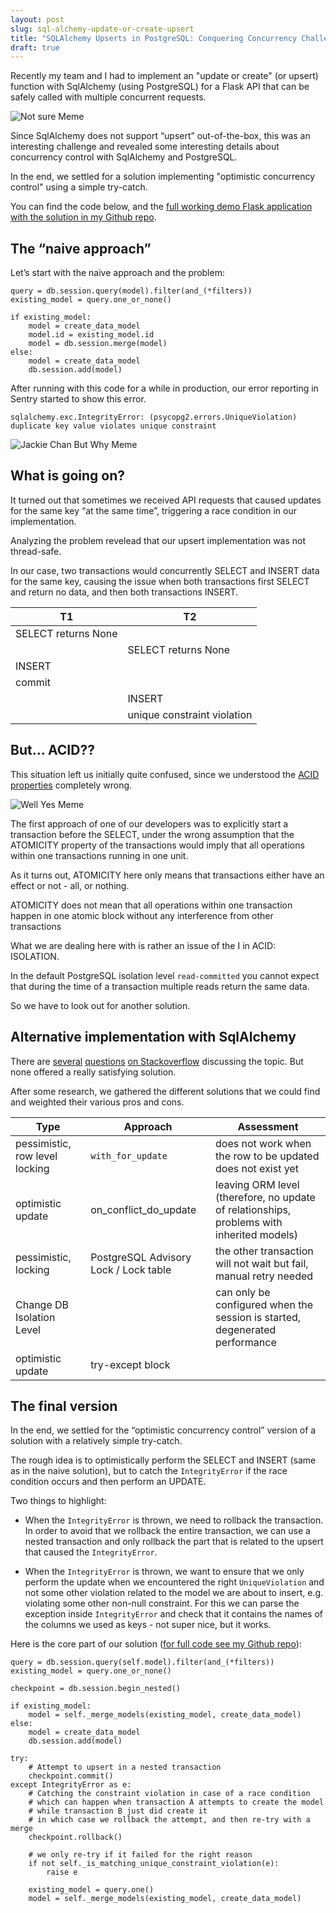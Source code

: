 ```yaml
---
layout: post
slug: sql-alchemy-update-or-create-upsert
title: "SQLAlchemy Upserts in PostgreSQL: Conquering Concurrency Challenges for Your Flask API"
draft: true
---
```



Recently my team and I had to implement an "update or create" (or upsert) function with SqlAlchemy (using PostgreSQL) for a Flask API that can be safely called with multiple concurrent requests.

![Not sure Meme](/assets/images/update-or-insert.jpg)

Since SqlAlchemy does not support “upsert” out-of-the-box, this was an interesting challenge and revealed some interesting details about concurrency control with SqlAlchemy and PostgreSQL.

In the end, we settled for a solution implementing "optimistic concurrency control" using a simple try-catch.

You can find the code below, and the [full working demo Flask application with the solution in my Github repo](https://github.com/githubjakob/flask-sqlalchemy-upsert).

## The “naive approach”

Let’s start with the naive approach and the problem:

```
query = db.session.query(model).filter(and_(*filters))
existing_model = query.one_or_none()

if existing_model:
    model = create_data_model
    model.id = existing_model.id
    model = db.session.merge(model)
else:
    model = create_data_model
    db.session.add(model)
```

After running with this code for a while in production, our error reporting in Sentry started to show this error.

```
sqlalchemy.exc.IntegrityError: (psycopg2.errors.UniqueViolation) duplicate key value violates unique constraint
```

![Jackie Chan But Why Meme](/assets/images/jackie-chan-meme.gif)

## What is going on?

It turned out that sometimes we received API requests that caused updates for the same key “at the same time”, triggering a race condition in our implementation.

Analyzing the problem revelead that our upsert implementation was not thread-safe. 

In our case, two transactions would concurrently SELECT and INSERT data for the same key, causing the issue when both transactions first SELECT and return no data, and then both transactions INSERT.


| T1                  | T2                           |
|---------------------|------------------------------|
| SELECT returns None |                              |
|                     | SELECT returns None          |
| INSERT              |                              |
| commit              |                              |
|                     | INSERT                       |       
|                     | unique constraint violation  |



## But… ACID??

This situation left us initially quite confused, since we understood the [ACID properties](https://en.wikipedia.org/wiki/ACID) completely wrong.

![Well Yes Meme](/assets/images/well-yes-meme.png)

The first approach of one of our developers was to explicitly start a transaction before the SELECT, under the wrong assumption that the ATOMICITY property of the transactions would imply that all operations within one transactions running in one unit.

As it turns out, ATOMICITY here only means that transactions either have an effect or not - all, or nothing.  

ATOMICITY does not mean that all operations within one transaction happen in one atomic block without any interference from other transactions

What we are dealing here with is rather an issue of the I in ACID: ISOLATION.

In the default PostgreSQL isolation level `read-committed` you cannot expect that during the time of a transaction 
multiple reads return the same data.

So we have to look out for another solution.


## Alternative implementation with SqlAlchemy

There are [several](https://stackoverflow.com/questions/7165998/how-to-do-an-upsert-with-sqlalchemy) [questions](https://stackoverflow.com/questions/74429898/sqlalchemy-insert-or-update-upsert-using-orm-session) [on Stackoverflow](https://stackoverflow.com/questions/41724658/how-to-do-a-proper-upsert-using-sqlalchemy-on-postgresql) discussing the topic. But none offered a really satisfying solution.

After some research, we gathered the different solutions that we could find and weighted their various pros and cons.


| Type                           | Approach                            | Assessment                                                                            |
|--------------------------------|-------------------------------------|---------------------------------------------------------------------------------------|
| pessimistic, row level locking | `with_for_update`                   | does not work when the row to be updated does not exist yet                           |
| optimistic update              | on_conflict_do_update               | leaving ORM level (therefore, no update of relationships, problems with inherited models) |
| pessimistic, locking           | PostgreSQL Advisory Lock / Lock table | the other transaction will not wait but fail, manual retry needed                     |
| Change DB Isolation Level      |                                     | can only be configured when the session is started, degenerated performance           |
| optimistic update              | try-except block                    |                                                                                       |


## The final version

In the end, we settled for the “optimistic concurrency control” version of a solution with a relatively simple try-catch.

The rough idea is to optimistically perform the SELECT and INSERT (same as in the naive solution), 
but to catch the `IntegrityError` if the race condition occurs and then perform an UPDATE.

Two things to highlight:

- When the `IntegrityError` is thrown, we need to rollback the transaction. In order to avoid that we rollback the entire 
transaction, we can use a nested transaction and only rollback the part that is related to the upsert that caused the `IntegrityError`.

- When the `IntegrityError` is thrown, we want to ensure that we only perform the update when we encountered the right `UniqueViolation`
and not some other violation related to the model we are about to insert, e.g. violating some other non-null constraint. For this we 
can parse the exception inside `IntegrityError` and check that it contains the names of the columns we used as keys - not super nice, but it works. 

Here is the core part of our solution ([for full code see my Github repo](https://github.com/githubjakob/flask-sqlalchemy-upsert/blob/eb36dc189890bb8cf89eb6ff1e1c705f8c4f4765/repository.py#L93)):

```
query = db.session.query(self.model).filter(and_(*filters))
existing_model = query.one_or_none()

checkpoint = db.session.begin_nested()

if existing_model:
    model = self._merge_models(existing_model, create_data_model)
else:
    model = create_data_model
    db.session.add(model)

try:
    # Attempt to upsert in a nested transaction
    checkpoint.commit()
except IntegrityError as e:
    # Catching the constraint violation in case of a race condition
    # which can happen when transaction A attempts to create the model
    # while transaction B just did create it
    # in which case we rollback the attempt, and then re-try with a merge
    checkpoint.rollback()

    # we only re-try if it failed for the right reason
    if not self._is_matching_unique_constraint_violation(e):
        raise e

    existing_model = query.one()
    model = self._merge_models(existing_model, create_data_model)
```
